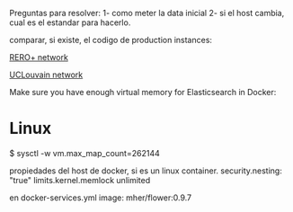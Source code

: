 


Preguntas para resolver:
1- como meter la data inicial
2- si el host cambia, cual es el estandar para hacerlo.

comparar, si existe, el codigo de  production instances:

[RERO+ network](https://bib.rero.ch/)

[UCLouvain network](https://ils.bib.uclouvain.be/)



Make sure you have enough virtual memory for Elasticsearch in Docker:

# Linux
$ sysctl -w vm.max_map_count=262144


propiedades del host de docker, si es un linux container.
security.nesting: "true"
limits.kernel.memlock unlimited


en docker-services.yml
image: mher/flower:0.9.7



